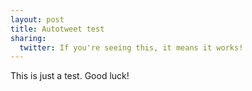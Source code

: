 ```yaml
---
layout: post
title: Autotweet test
sharing:
  twitter: If you're seeing this, it means it works!
---
```


This is just a test. Good luck!
